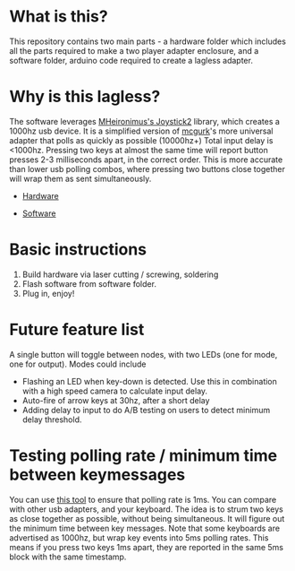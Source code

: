 What is this?
===
This repository contains two main parts - a hardware folder which includes all the parts required to
make a two player adapter enclosure, and a software folder, arduino code required to create
a lagless adapter.

Why is this lagless?
===
The software leverages [MHeironimus's Joystick2](https://github.com/MHeironimus/ArduinoJoystickLibrary/tree/version-1.0/Joystick2) library, which creates a 1000hz usb device.
It is a simplified version of [mcgurk](https://github.com/mcgurk/Arduino-USB-HID-RetroJoystickAdapter)'s more universal adapter that polls as quickly as possible (10000hz+)
Total input delay is <1000hz. Pressing two keys at almost the same time will report button presses
2-3 milliseconds apart, in the correct order. This is more accurate than lower usb polling combos,
where pressing two buttons close together will wrap them as sent simultaneously.

 * [Hardware](https://github.com/alex-ong/LaglessNESUSB/tree/master/Hardware)

 * [Software](https://github.com/alex-ong/LaglessNESUSB/tree/master/Software)

Basic instructions
===
 1. Build hardware via laser cutting / screwing, soldering
 2. Flash software from software folder.
 3. Plug in, enjoy!


Future feature list
===

A single button will toggle between nodes, with two LEDs (one for mode, one for output).
Modes could include
 * Flashing an LED when key-down is detected. Use this in combination with a high speed camera to calculate input delay.
 * Auto-fire of arrow keys at 30hz, after a short delay
 * Adding delay to input to do A/B testing on users to detect minimum delay threshold.
 
Testing polling rate / minimum time between keymessages
===
You can use [this tool](https://github.com/alex-ong/UnityInputDelayTester/releases) to ensure that polling rate is 1ms. You can compare with other usb adapters, and your keyboard.
The idea is to strum two keys as close together as possible, without being simultaneous. It will figure out
the minimum time between key messages. Note that some keyboards are advertised as 1000hz, but wrap key events into 5ms polling rates.
This means if you press two keys 1ms apart, they are reported in the same 5ms block with the same timestamp.
